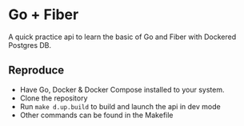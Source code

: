 # Go + Fiber
A quick practice api to learn the basic of Go and Fiber with Dockered Postgres DB.

## Reproduce
- Have Go, Docker & Docker Compose installed to your system.
- Clone the repository
- Run `make d.up.build` to build and launch the api in dev mode
- Other commands can be found in the Makefile